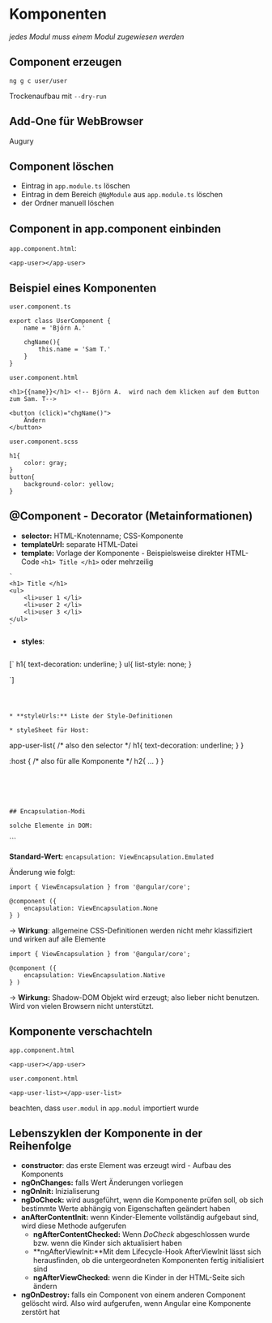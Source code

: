 # Komponenten

*jedes Modul muss einem Modul zugewiesen werden*

## Component erzeugen

`ng g c user/user`

Trockenaufbau mit `--dry-run`



## Add-One für WebBrowser

Augury



## Component löschen

* Eintrag in `app.module.ts` löschen
* Eintrag in dem Bereich `@NgModule` aus `app.module.ts` löschen
* der Ordner manuell löschen



## Component in app.component einbinden

`app.component.html`:

```
<app-user></app-user>
```



## Beispiel eines Komponenten

`user.component.ts`

```
export class UserComponent {
	name = 'Björn A.'
	
	chgName(){
		this.name = 'Sam T.'
	}
}

```



`user.component.html`

```
<h1>{{name}}</h1> <!-- Björn A.  wird nach dem klicken auf dem Button zum Sam. T--> 

<button (click)="chgName()"> 
	Ändern
</button>
```



`user.component.scss`

```
h1{
	color: gray;
}
button{
	background-color: yellow;
}
```



## @Component - Decorator (Metainformationen)

* **selector:** HTML-Knotenname; CSS-Komponente
* **templateUrl:** separate HTML-Datei
* **template:** Vorlage der Komponente - Beispielsweise direkter HTML-Code `<h1> Title </h1>` oder mehrzeilig 
```
`
<h1> Title </h1>
<ul>
	<li>user 1 </li>
	<li>user 2 </li>
	<li>user 3 </li>
</ul>
`
```
* **styles**: 

  ```
[`
      h1{
  		text-decoration: underline;
      }
      ul{
      	list-style: none;
      }
  
  `]
  ```
  


* **styleUrls:** Liste der Style-Definitionen

* styleSheet für Host: 

  ```
  app-user-list{ /* also den selector */
    h1{
      text-decoration: underline;
    }
  }
  
  :host { /* also für alle Komponente */
  	h2{
  		...
  	}
  }
  ```

  



## Encapsulation-Modi

solche Elemente in DOM:
```
<ul  _ngcontent-hob-c18> </ul>
```

**Standard-Wert:** `encapsulation: ViewEncapsulation.Emulated`

Änderung wie folgt:

```
import { ViewEncapsulation } from '@angular/core';

@component ({
	encapsulation: ViewEncapsulation.None
} )
```

&rarr; **Wirkung**: allgemeine CSS-Definitionen werden nicht mehr klassifiziert und wirken auf alle Elemente


```
import { ViewEncapsulation } from '@angular/core';

@component ({
	encapsulation: ViewEncapsulation.Native
} )
```

&rarr; **Wirkung:** Shadow-DOM Objekt wird erzeugt; also lieber nicht benutzen. Wird von vielen Browsern nicht unterstützt.





## Komponente verschachteln

`app.component.html`

```
<app-user></app-user>
```



`user.component.html`

```
<app-user-list></app-user-list>
```

beachten, dass `user.modul` in `app.modul` importiert wurde



## Lebenszyklen der Komponente in der Reihenfolge

* **constructor**: das erste Element was erzeugt wird - Aufbau des Komponents
* **ngOnChanges:** falls Wert Änderungen vorliegen
* **ngOnInit:** Inizialiserung
* **ngDoCheck:** wird ausgeführt, wenn die Komponente prüfen soll, ob sich bestimmte Werte abhängig von Eigenschaften geändert haben
* **anAfterContentInit:** wenn Kinder-Elemente vollständig aufgebaut sind, wird diese Methode aufgerufen
  * **ngAfterContentChecked:** Wenn *DoCheck* abgeschlossen wurde bzw. wenn die Kinder sich aktualisiert haben
  * **ngAfterViewInit:**Mit dem Lifecycle-Hook AfterViewInit lässt sich herausfinden, ob die untergeordneten Komponenten fertig initialisiert sind
  * **ngAfterViewChecked:** wenn die Kinder in der HTML-Seite sich ändern
* **ngOnDestroy:** falls ein Component von einem anderen Component gelöscht wird. Also wird aufgerufen, wenn Angular eine Komponente zerstört hat